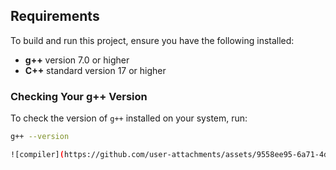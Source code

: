 
## Requirements

To build and run this project, ensure you have the following installed:

- **g++** version 7.0 or higher
- **C++** standard version 17 or higher

### Checking Your g++ Version

To check the version of `g++` installed on your system, run:

```bash
g++ --version

![compiler](https://github.com/user-attachments/assets/9558ee95-6a71-4dd2-bc9e-b6573af416db)
